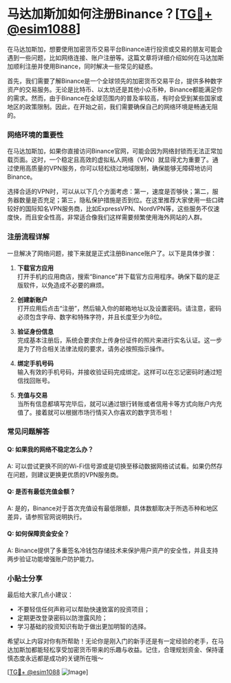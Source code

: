 # 马达加斯加如何注册Binance？[[TG💪+ @esim1088](https://t.me/s/esim1088)]

在马达加斯加，想要使用加密货币交易平台Binance进行投资或交易的朋友可能会遇到一些问题，比如网络连接、账户注册等。这篇文章将详细介绍如何在马达加斯加顺利注册并使用Binance，同时解决一些常见的疑惑。

首先，我们需要了解Binance是一个全球领先的加密货币交易平台，提供多种数字资产的交易服务。无论是比特币、以太坊还是其他小众币种，Binance都能满足你的需求。然而，由于Binance在全球范围内的普及率较高，有时会受到某些国家或地区的政策限制。因此，在开始之前，我们需要确保自己的网络环境是畅通无阻的。

### 网络环境的重要性

在马达加斯加，如果你直接访问Binance官网，可能会因为网络封锁而无法正常加载页面。这时，一个稳定且高效的虚拟私人网络（VPN）就显得尤为重要了。通过使用高质量的VPN服务，你可以轻松绕过地域限制，确保能够无障碍地访问Binance。

选择合适的VPN时，可以从以下几个方面考虑：第一，速度是否够快；第二，服务器数量是否充足；第三，隐私保护措施是否到位。在这里推荐大家使用一些口碑较好的国际知名VPN服务商，比如ExpressVPN、NordVPN等，这些服务不仅速度快，而且安全性高，非常适合像我们这样需要频繁使用海外网站的人群。

### 注册流程详解

一旦解决了网络问题，接下来就是正式注册Binance账户了。以下是具体步骤：

1. **下载官方应用**  
   打开手机的应用商店，搜索“Binance”并下载官方应用程序。确保下载的是正版软件，以免造成不必要的麻烦。

2. **创建新账户**  
   打开应用后点击“注册”，然后输入你的邮箱地址以及设置密码。请注意，密码必须包含字母、数字和特殊字符，并且长度至少为8位。

3. **验证身份信息**  
   完成基本注册后，系统会要求你上传身份证件的照片来进行实名认证。这一步是为了符合相关法律法规的要求，请务必按照指示操作。

4. **绑定手机号码**  
   输入有效的手机号码，并接收验证码完成绑定。这样可以在忘记密码时通过短信找回账号。

5. **充值与交易**  
   当所有信息都填写完毕后，就可以通过银行转账或者信用卡等方式向账户内充值了。接着就可以根据市场行情买入你喜欢的数字货币啦！

### 常见问题解答

#### Q: 如果我的网络不稳定怎么办？
A: 可以尝试更换不同的Wi-Fi信号源或是切换至移动数据网络试试看。如果仍然存在问题，则建议更换更优质的VPN服务商。

#### Q: 是否有最低充值金额？
A: 是的，Binance对于首次充值设有最低限额，具体数额取决于所选币种和地区差异，请参照官网说明执行。

#### Q: 如何保障资金安全？
A: Binance提供了多重签名冷钱包存储技术来保护用户资产的安全性，并且支持两步验证功能增强账户防护能力。

### 小贴士分享

最后给大家几点小建议：
- 不要轻信任何声称可以帮助快速致富的投资项目；
- 定期更改登录密码以防泄露风险；
- 学习基础的投资知识有助于做出更加明智的选择。

希望以上内容对你有所帮助！无论你是刚入门的新手还是有一定经验的老手，在马达加斯加都能轻松享受加密货币带来的乐趣与收益。记住，合理规划资金、保持谨慎态度永远都是成功的关键所在哦～

[[TG💪+ @esim1088](https://t.me/s/esim1088) ![Image](https://i.postimg.cc/4NQfJmqS/Snipaste-2025-05-13-00-14-12.png)]